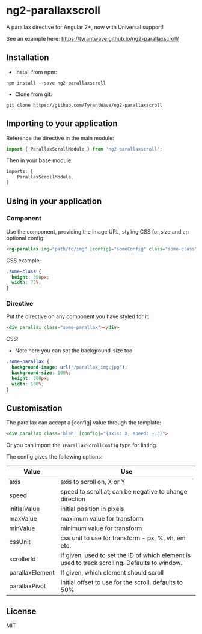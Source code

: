 # ng2-parallaxscroll

A parallax directive for Angular 2+, now with Universal support!

See an example here: https://tyrantwave.github.io/ng2-parallaxscroll/

## Installation

 - Install from npm:
```
npm install --save ng2-parallaxscroll
```

 - Clone from git:
```
git clone https://github.com/TyrantWave/ng2-parallaxscroll
```

## Importing to your application

Reference the directive in the main module:

```typescript
import { ParallaxScrollModule } from 'ng2-parallaxscroll';
```

Then in your base module:
```typescript
imports: [
    ParallaxScrollModule,
]
```

## Using in your application

### Component
Use the component, providing the image URL, styling CSS for size and an optional config:
```html
<ng-parallax img="path/to/img" [config]="someConfig" class="some-class"></ng-parallax>
```
CSS example:
```css
.some-class {
  height: 300px;
  width: 75%;
}
```

### Directive
Put the directive on any component you have styled for it:
```html
<div parallax class="some-parallax"></div>
```
CSS:
 - Note here you can set the background-size too.
```css
.some-parallax {
  background-image: url('/parallax_img.jpg');
  background-size: 100%;
  height: 300px;
  width: 100%;
}
```

## Customisation

The parallax can accept a [config] value through the template:
```html
<div parallax class='blah' [config]="{axis: X, speed: -.3}">
```

Or you can import the `IParallaxScrollConfig` type for linting.

The config gives the following options:

Value           | Use
--------------- | ---------------
axis            | axis to scroll on, X or Y
speed           | speed to scroll at; can be negative to change direction
initialValue    | initial position in pixels
maxValue        | maximum value for transform
minValue        | minimum value for transform
cssUnit         | css unit to use for transform - px, %, vh, em etc.
scrollerId      | if given, used to set the ID of which element is used to track scrolling. Defaults to window.  
parallaxElement | If given, which element should scroll 
parallaxPivot   | Initial offset to use for the scroll, defaults to 50% 



## License
MIT
